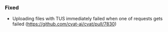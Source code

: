 ### Fixed

- Uploading files with TUS immediately failed when one of requests gets failed
  (<https://github.com/cvat-ai/cvat/pull/7830>)
